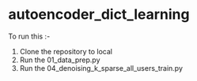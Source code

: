 # autoencoder_dict_learning

To run this :-
   1.  Clone the repository to local
   2.  Run the 01_data_prep.py
   3.  Run the 04_denoising_k_sparse_all_users_train.py
